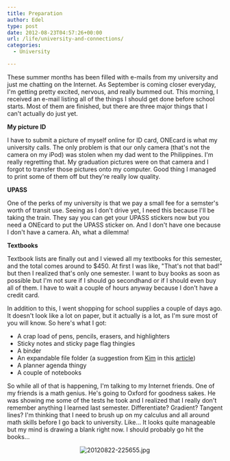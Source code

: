 ```yaml
---
title: Preparation
author: Edel
type: post
date: 2012-08-23T04:57:26+00:00
url: /life/university-and-connections/
categories:
  - University

---
```

These summer months has been filled with e-mails from my university and just me chatting on the Internet. As September is coming closer everyday, I'm getting pretty excited, nervous, and really bummed out. This morning, I received an e-mail listing all of the things I should get done before school starts. Most of them are finished, but there are three major things that I can't actually do just yet.

**My picture ID**
  
I have to submit a picture of myself online for ID card, ONEcard is what my university calls. The only problem is that our only camera (that's not the camera on my iPod) was stolen when my dad went to the Philippines. I'm really regretting that. My graduation pictures were on that camera and I forgot to transfer those pictures onto my computer. Good thing I managed to print some of them off but they're really low quality.

**UPASS**
  
One of the perks of my university is that we pay a small fee for a semster's worth of transit use. Seeing as I don't drive yet, I need this because I'll be taking the train. They say you can get your UPASS stickers now but you need a ONEcard to put the UPASS sticker on. And I don't have one because I don't have a camera. Ah, what a dilemma!

**Textbooks**
  
Textbook lists are finally out and I viewed all my textbooks for this semester, and the total comes around to $450. At first I was like, "That's not that bad!" but then I realized that's only one semester. I want to buy books as soon as possible but I'm not sure if I should go secondhand or if I should even buy all of them. I have to wait a couple of hours anyway because I don't have a credit card.

In addition to this, I went shopping for school supplies a couple of days ago. It doesn't look like a lot on paper, but it actually is a lot, as I'm sure most of you will know. So here's what I got:

  * A crap load of pens, pencils, erasers, and highlighters
  * Sticky notes and sticky page flag thingies
  * A binder
  * An expandable file folder (a suggestion from [Kim][1] in this [article][2])
  * A planner agenda thingy
  * A couple of notebooks

So while all of that is happening, I'm talking to my Internet friends. One of my friends is a math genius. He's going to Oxford for goodness sakes. He was showing me some of the tests he took and I realized that I really don't remember anything I learned last semester. Differentiate? Gradient? Tangent lines? I'm thinking that I need to brush up on my calculus and all around math skills before I go back to university. Like&#8230; It looks quite manageable but my mind is drawing a blank right now. I should probably go hit the books&#8230;

<div align="center">
  <img src="http://brokenphrases.info/wp-content/uploads/2012/08/20120822-225655.jpg" alt="20120822-225655.jpg" class="alignnone size-full" />
</div>




 [1]: http://fadedout.com
 [2]: http://fadedout.com/2012/04/13/tips-for-success-in-school/